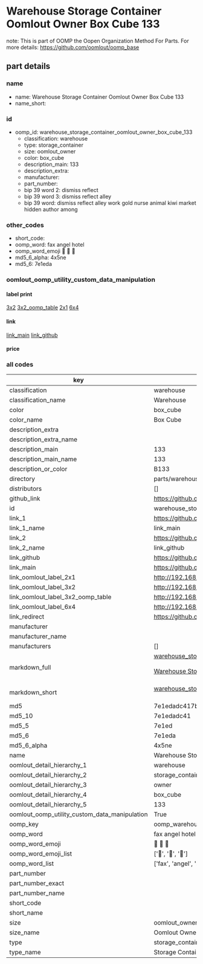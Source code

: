 # Warehouse Storage Container Oomlout Owner Box Cube 133  

note: This is part of OOMP the Oopen Organization Method For Parts. For more details: https://github.com/oomlout/oomp_base

##  part details
  







### name
* name: Warehouse Storage Container Oomlout Owner Box Cube 133
* name_short: 
### id
* oomp_id: warehouse_storage_container_oomlout_owner_box_cube_133
  * classification: warehouse
  * type: storage_container
  * size: oomlout_owner
  * color: box_cube
  * description_main: 133
  * description_extra: 
  * manufacturer: 
  * part_number: 
  * bip 39 word 2: dismiss reflect
  * bip 39 word 3: dismiss reflect alley
  * bip 39 word: dismiss reflect alley work gold nurse animal kiwi market hidden author among

### other_codes
* short_code: 
* oomp_word: fax angel hotel
* oomp_word_emoji :fax: :angel: :hotel:
* md5_6_alpha: 4x5ne
* md5_6: 7e1eda






### oomlout_oomp_utility_custom_data_manipulation
#### label print
[3x2](http://192.168.1.245:1112/?label=oomp%204x5ne)
[3x2_oomp_table](http://192.168.1.108:1112/?label=oomp%204x5ne)
[2x1](http://192.168.1.242:1112/?label=oomp%204x5ne)
[6x4](http://192.168.1.55:1112/?label=oomp%204x5ne)    

#### link

[link_main](https://github.com/oomlout/oomlout_oomp_version_1_messy/tree/main/parts/warehouse_storage_container_oomlout_owner_box_cube_133) [link_github](https://github.com/oomlout/oomlout_oomp_version_1_messy/tree/main/parts/warehouse_storage_container_oomlout_owner_box_cube_133)                             

#### price







### all codes 
| key | value |  
| --- | --- |  
| classification | warehouse |  
| classification_name | Warehouse |  
| color | box_cube |  
| color_name | Box Cube |  
| description_extra |  |  
| description_extra_name |  |  
| description_main | 133 |  
| description_main_name | 133 |  
| description_or_color | B133 |  
| directory | parts/warehouse_storage_container_oomlout_owner_box_cube_133 |  
| distributors | [] |  
| github_link | https://github.com/oomlout/oomlout_oomp_part_src/tree/main/parts/warehouse_storage_container_oomlout_owner_box_cube_133 |  
| id | warehouse_storage_container_oomlout_owner_box_cube_133 |  
| link_1 | https://github.com/oomlout/oomlout_oomp_version_1_messy/tree/main/parts/warehouse_storage_container_oomlout_owner_box_cube_133 |  
| link_1_name | link_main |  
| link_2 | https://github.com/oomlout/oomlout_oomp_version_1_messy/tree/main/parts/warehouse_storage_container_oomlout_owner_box_cube_133 |  
| link_2_name | link_github |  
| link_github | https://github.com/oomlout/oomlout_oomp_version_1_messy/tree/main/parts/warehouse_storage_container_oomlout_owner_box_cube_133 |  
| link_main | https://github.com/oomlout/oomlout_oomp_version_1_messy/tree/main/parts/warehouse_storage_container_oomlout_owner_box_cube_133 |  
| link_oomlout_label_2x1 | http://192.168.1.242:1112/?label=oomp%204x5ne |  
| link_oomlout_label_3x2 | http://192.168.1.245:1112/?label=oomp%204x5ne |  
| link_oomlout_label_3x2_oomp_table | http://192.168.1.108:1112/?label=oomp%204x5ne |  
| link_oomlout_label_6x4 | http://192.168.1.55:1112/?label=oomp%204x5ne |  
| link_redirect | https://github.com/oomlout/oomlout_oomp_version_1_messy/tree/main/parts/warehouse_storage_container_oomlout_owner_box_cube_133 |  
| manufacturer |  |  
| manufacturer_name |  |  
| manufacturers | [] |  
| markdown_full | [warehouse_storage_container_oomlout_owner_box_cube_133](none)<br>[](none)<br>[Warehouse Storage Container Oomlout Owner Box Cube 133](none)<br><br> |  
| markdown_short | [warehouse_storage_container_oomlout_owner_box_cube_133](none)<br><br> |  
| md5 | 7e1edadc417b61225e322fd80d2d09fa |  
| md5_10 | 7e1edadc41 |  
| md5_5 | 7e1ed |  
| md5_6 | 7e1eda |  
| md5_6_alpha | 4x5ne |  
| name | Warehouse Storage Container Oomlout Owner Box Cube 133 |  
| oomlout_detail_hierarchy_1 | warehouse |  
| oomlout_detail_hierarchy_2 | storage_container |  
| oomlout_detail_hierarchy_3 | owner |  
| oomlout_detail_hierarchy_4 | box_cube |  
| oomlout_detail_hierarchy_5 | 133 |  
| oomlout_oomp_utility_custom_data_manipulation | True |  
| oomp_key | oomp_warehouse_storage_container_oomlout_owner_box_cube_133 |  
| oomp_word | fax angel hotel |  
| oomp_word_emoji | :fax: :angel: :hotel: |  
| oomp_word_emoji_list | [':fax:', ':angel:', ':hotel:'] |  
| oomp_word_list | ['fax', 'angel', 'hotel'] |  
| part_number |  |  
| part_number_exact |  |  
| part_number_name |  |  
| short_code |  |  
| short_name |  |  
| size | oomlout_owner |  
| size_name | Oomlout Owner |  
| type | storage_container |  
| type_name | Storage Container |  
